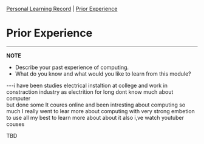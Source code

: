 [Personal Learning Record](../personal_learning_record/personal_learning_record.md) | [Prior Experience](../personal_learning_record/priorExperience.md) 

# Prior Experience

---
**NOTE**

* Describe your past experience of computing. 
* What do you know and what would you like to learn from this module?

---i have been studies electrical instaltion at college and work in constraction industry as electrition for long 
dont know much about computer  
but done some It coures online and been intresting about computing so much 
I really went to lear more about computing with very strong embetion to use all my best to learn more about about it 
also i,ve watch youtuber couses 


TBD
